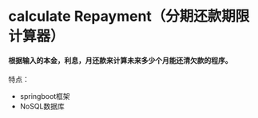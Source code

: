# calculate Repayment（分期还款期限计算器）

#### 根据输入的本金，利息，月还款来计算未来多少个月能还清欠款的程序。

特点：
* springboot框架
* NoSQL数据库
